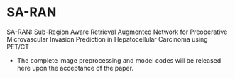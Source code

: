 # SA-RAN
SA-RAN: Sub-Region Aware Retrieval Augmented Network for Preoperative Microvascular Invasion Prediction in Hepatocellular Carcinoma using PET/CT

* The complete image preprocessing and model codes will be released here upon the acceptance of the paper.
